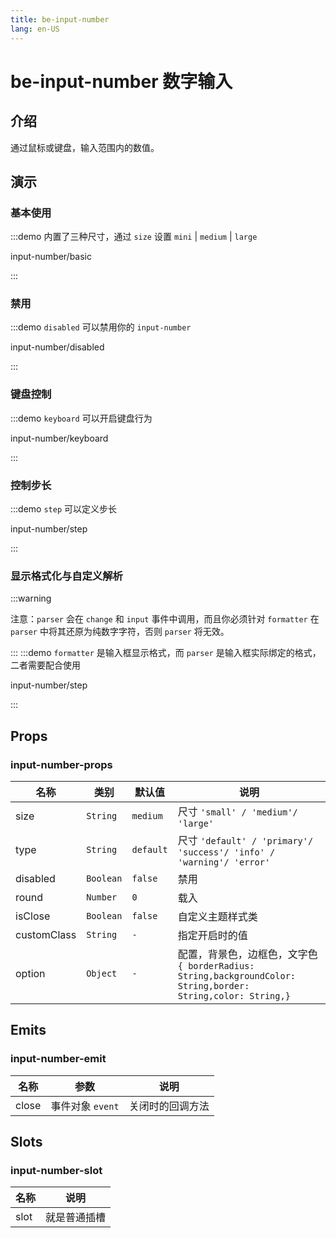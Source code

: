 ```yaml
---
title: be-input-number
lang: en-US
---
```


# be-input-number 数字输入

## 介绍

通过鼠标或键盘，输入范围内的数值。


## 演示

### 基本使用

:::demo 内置了三种尺寸，通过 `size` 设置 `mini` | `medium` | `large`

input-number/basic

:::

### 禁用

:::demo `disabled` 可以禁用你的 `input-number`

input-number/disabled

:::

### 键盘控制

:::demo `keyboard` 可以开启键盘行为

input-number/keyboard

:::

### 控制步长

:::demo `step` 可以定义步长

input-number/step

:::

### 显示格式化与自定义解析
:::warning

注意：`parser` 会在 `change` 和 `input` 事件中调用，而且你必须针对 `formatter` 在 `parser` 中将其还原为纯数字字符，否则 `parser` 将无效。

:::
:::demo `formatter` 是输入框显示格式，而 `parser` 是输入框实际绑定的格式，二者需要配合使用

input-number/step

:::


## Props

### input-number-props

| 名称          | 类别                            | 默认值       | 说明                                                                                     |
|-------------|-------------------------------|-----------|-------------------------------------------------------------------------------------------------|
| size        | `String`                      | `medium`  | 尺寸 `'small' / 'medium'/ 'large'`                                                                |
| type        | `String`                      | `default` | 尺寸 `'default' / 'primary'/ 'success'/ 'info' / 'warning'/ 'error'`                              |
| disabled    | `Boolean`                     | `false`   | 禁用                                                                                              |
| round       | `Number`                      | `0`       | 载入                                                                                              |
| isClose     | `Boolean`                     | `false`   |自定义主题样式类                                                                                    |
| customClass | `String`                      | `-`       | 指定开启时的值                                                                                     |
| option      | `Object`                      | `-`       | 配置，背景色，边框色，文字色 `{ borderRadius: String,backgroundColor: String,border: String,color: String,}`  |


## Emits

### input-number-emit

| 名称             | 参数              | 说明               |
|----------------|-----------------|------------------|
| close          | 事件对象 `event`    | 关闭时的回调方法 |


## Slots

### input-number-slot

| 名称              | 说明        |  
|-----------------|-----------|
| slot            | 就是普通插槽    |




